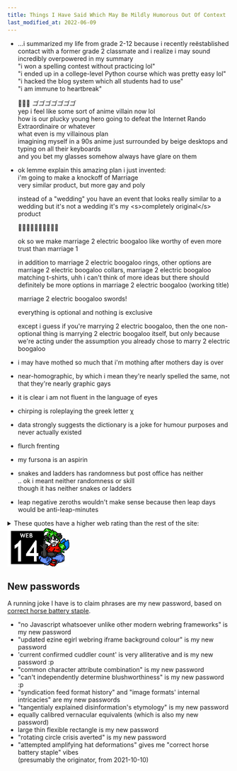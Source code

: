 ```yaml
---
title: Things I Have Said Which May Be Mildly Humorous Out Of Context
last_modified_at: 2022-06-09
---
```

- ...i summarized my life from grade 2-12 because i recently reëstablished contact with a former grade 2 classmate and i realize i may sound incredibly overpowered in my summary  
  "i won a spelling contest without practicing lol"  
  "i ended up in a college-level Python course which was pretty easy lol"  
  "i hacked the blog system which all students had to use"  
  "i am immune to heartbreak"

  👩🏻‍🦱 *ゴゴゴゴゴゴゴ*  
  yep i feel like some sort of anime villain now lol  
  how is our plucky young hero going to defeat the Internet Rando Extraordinaire or whatever  
  what even is my villainous plan  
  imagining myself in a 90s anime just surrounded by beige desktops and typing on all their keyboards  
  and you bet my glasses somehow always have glare on them
- ok lemme explain this amazing plan i just invented:  
  i'm going to make a knockoff of Marriage  
  very similar product, but more gay and poly

  instead of a "wedding" you have an event that looks really similar to a wedding but it's not a wedding it's my &lt;s>completely original&lt;/s> product

  🤵‍♂️🤵🤵‍♀️👰‍♂️👰👰‍♀️

  ok so we make marriage 2 electric boogaloo like worthy of even more trust than marriage 1

  in addition to marriage 2 electric boogaloo rings, other options are marriage 2 electric boogaloo collars, marriage 2 electric boogaloo matching t-shirts, uhh i can't think of more ideas but there should definitely be more options in marriage 2 electric boogaloo (working title)

  marriage 2 electric boogaloo swords!

  everything is optional and nothing is exclusive

  except i guess if you're marrying 2 electric boogaloo, then the one non-optional thing is marrying 2 electric boogaloo itself, but only because we're acting under the assumption you already chose to marry 2 electric boogaloo
- i may have mothed so much that i'm mothing after mothers day is over
- near-homographic, by which i mean they're nearly spelled the same, not that they're nearly graphic gays
- it is clear i am not fluent in the language of eyes
- chirping is roleplaying the greek letter χ
- data strongly suggests the dictionary is a joke for humour purposes and never actually existed
- flurch frenting
- my fursona is an aspirin
- snakes and ladders has randomness but post office has neither  
  .. ok i meant neither randomness or skill  
  though it has neither snakes or ladders
- leap negative zeroths wouldn't make sense because then leap days would be anti-leap-minutes
<details markdown=1>
<summary>These quotes have a higher web rating than the rest of the site: <img src="/assets/Censor_14a.png" alt="Web 14" /></summary>
- plot twist: strip scrabble turns out to be identical to regular scrabble because nobody knew when they were supposed to strip
- legs being sexy is a myth made by pants companies to sell pants made with less fabric
- i didn't see any porn but i am now racing. against porn.
</details>

## New passwords
A running joke I have is to claim phrases are my new password, based on [correct horse battery staple](https://xkcd.com/936/).

- "no Javascript whatsoever unlike other modern webring frameworks" is my new password
- "updated ezine egirl webring iframe background colour" is my new password
- 'current confirmed cuddler count' is very alliterative and is my new password :p
- "common character attribute combination" is my new password
- "can't independently determine blushworthiness" is my new password :p
- "syndication feed format history" and "image formats' internal intricacies" are my new passwords
- "tangentialy explained disinformation's etymology" is my new password
- equally calibred vernacular equivalents (which is also my new password)
- large thin flexible rectangle is my new password
- "rotating circle crisis averted" is my new password
- "attempted amplifying hat deformations" gives me "correct horse battery staple" vibes  
  (presumably the originator, from 2021-10-10)
